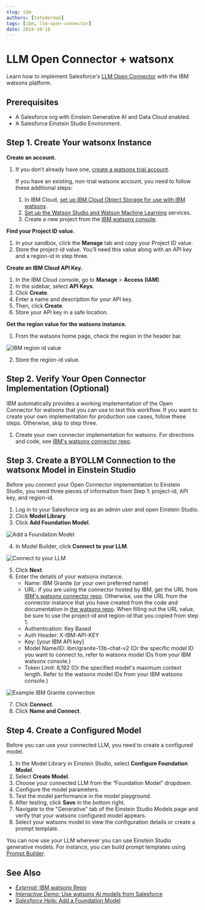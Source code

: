 ```yaml
---
slug: ibm
authors: [tatedorman]
tags: [ibm, llm-open-connector]
date: 2024-10-18
---
```


# LLM Open Connector + watsonx

Learn how to implement Salesforce's [LLM Open Connector](/docs/apis/llm-open-connector/) with the IBM watsonx platform.

<!-- truncate -->

## Prerequisites

- A Salesforce org with Einstein Generative AI and Data Cloud enabled.
- A Salesforce Einstein Studio Environment.

## Step 1\. Create Your watsonx Instance

**Create an account.**

1. If you don’t already have one, [create a watsonx trial account](https://dataplatform.cloud.ibm.com/registration/stepone?context=wx). 

   If you have an existing, non-trial watsonx account, you need to follow these additional steps: 

    1. In IBM Cloud, [set up IBM Cloud Object Storage for use with IBM watsonx](https://dataplatform.cloud.ibm.com/docs/content/wsj/console/wdp_admin_cos.html?context=wx&audience=wdp).   
    2. [Set up the Watson Studio and Watson Machine Learning](https://dataplatform.cloud.ibm.com/docs/content/wsj/getting-started/set-up-ws.html?context=wx&audience=wdp) services.   
    3. Create a new project from the [IBM watsonx console](https://dataplatform.cloud.ibm.com/projects/?context=wx).

**Find your Project ID value.**

1. In your sandbox, click the **Manage** tab and copy your Project ID value.   
2. Store the project-id value. You’ll need this value along with an API key and a region-id in step three.

**Create an IBM Cloud API Key.**

1. In the IBM Cloud console, go to **Manage** \> **Access (IAM)**.  
2. In the sidebar, select **API Keys**.  
3. Click **Create**.  
4. Enter a name and description for your API key.  
5. Then, click **Create**.  
6. Store your API key in a safe location. 

**Get the region value for the watsonx instance.**

1. From the watsonx home page, check the region in the header bar. 

![IBM region id value](/img/ibm-region-id.png)

2. Store the region-id value.

## Step 2\. Verify Your Open Connector Implementation (Optional)

IBM automatically provides a working implementation of the Open Connector for watsonx that you can use to test this workflow. If you want to create your own implementation for production use cases, follow these steps. Otherwise, skip to step three.

1. Create your own connector implementation for watsonx. For directions and code, see [IBM's watsonx connector repo](https://ibm.biz/eebl-salesforce-watsonx-apic-connector-code).

## Step 3\. Create a BYOLLM Connection to the watsonx Model in Einstein Studio

Before you connect your Open Connector implementation to Einstein Studio, you need three pieces of information from Step 1: project-id, API key, and region-id.

1. Log in to your Salesforce org as an admin user and open Einstein Studio.  
2. Click **Model Library**.  
3. Click **Add Foundation Model**. 

![Add a Foundation Model](/img/ibm-model-library.png)

4. In Model Builder, click **Connect to your LLM**.

![Connect to your LLM](/img/ibm-model-builder.png)

5. Click **Next**.  
6. Enter the details of your watsonx instance.   
   * Name: IBM Granite (or your own preferred name)  
   * URL:  if you are using the connector hosted by IBM, get the URL from [IBM's watsonx connector repo](https://ibm.biz/eebl-salesforce-watsonx-apic-connector-code). Otherwise, use the URL from the connector instance that you have created from the code and documentation in [the watsonx repo](https://ibm.biz/eebl-salesforce-watsonx-apic-connector-code). When filling out the URL value, be sure to use the project-id and region-id that you copied from step 1\.  
   * Authentication: Key Based  
   * Auth Header: X-IBM-API-KEY  
   * Key: \[your IBM API key\]  
   * Model Name/ID:  ibm/granite-13b-chat-v2 (Or the specific model ID you want to connect to, refer to watsonx model IDs from your IBM watsonx console.)  
   * Token Limit: 8,192 (Or the specified model's maximum context length. Refer to the watsonx model IDs from your IBM watsonx console.)

![Example IBM Granite connection](/img/ibm-granite-connection.png)

7. Click **Connect**.
8. Click **Name and Connect**.

## Step 4\. Create a Configured Model

Before you can use your connected LLM, you need to create a configured model.

1. In the Model Library in Einstein Studio, select **Configure Foundation Model**.  
2. Select **Create Model**.  
3. Choose your connected LLM from the “Foundation Model” dropdown.   
4. Configure the model parameters.  
5. Test the model performance in the model playground.
6. After testing, click **Save** in the bottom right.
7. Navigate to the "Generative" tab of the Einstein Studio Models page and verify that your watsonx configured model appears.
8. Select your watsonx model to view the configuration details or create a prompt template.

You can now use your LLM wherever you can use Einstein Studio generative models. For instance, you can build prompt templates using [Prompt Builder](https://www.google.com/url?q=https://help.salesforce.com/s/articleView?id%3Dsf.prompt_builder_about.htm&sa=D&source=docs&ust=1729008016102516&usg=AOvVaw29nKsztGMWSoa59DEIFXZJ). 

## See Also

* [*External:* IBM watsonx Repo](https://ibm.biz/eebl-salesforce-watsonx-apic-connector-code)   
* [*Interactive Demo:* Use watsonx AI models from Salesforce](https://dsce.ibm.com/wizard/watsonx/results/watsonx-use-watsonx-ai-models-from-salesforce#)  
* [*Salesforce Help:* Add a Foundation Model](https://help.salesforce.com/s/articleView?id=sf.c360_a_ai_foundation_models_create.htm&type=5)
